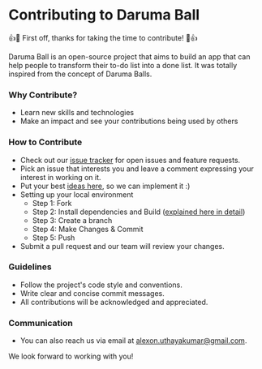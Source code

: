 # Contributing to Daruma Ball

:+1::tada: First off, thanks for taking the time to contribute! :tada::+1:

Daruma Ball is an open-source project that aims to build an app that can help people to transform their to-do list into a done list. It was totally inspired from the concept of Daruma Balls.

### Why Contribute?
- Learn new skills and technologies
- Make an impact and see your contributions being used by others

### How to Contribute
- Check out our [issue tracker](https://github.com/Alexon1999/daruma-ball/issues) for open issues and feature requests.
- Pick an issue that interests you and leave a comment expressing your interest in working on it.
- Put your best [ideas here](https://github.com/Alexon1999/daruma-ball/issues/1), so we can implement it :)
- Setting up your local environment
  - Step 1: Fork
  - Step 2: Install dependencies and Build ([explained here in detail](https://github.com/Alexon1999/daruma-ball#solution-description))
  - Step 3: Create a branch
  - Step 4: Make Changes & Commit
  - Step 5: Push
- Submit a pull request and our team will review your changes.

### Guidelines
- Follow the project's code style and conventions.
- Write clear and concise commit messages.
- All contributions will be acknowledged and appreciated.

### Communication
<!-- - Join our [Slack](https://yourproject.slack.com) or [Discord](https://discord.gg/yourproject) community to stay updated on the project and collaborate with other contributors. -->
- You can also reach us via email at alexon.uthayakumar@gmail.com.

We look forward to working with you!
